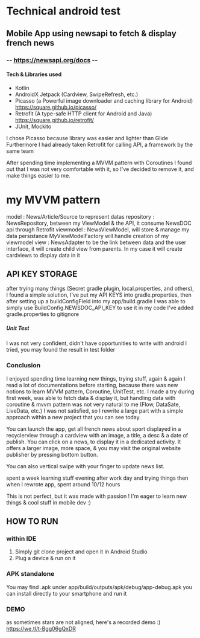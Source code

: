 # Technical android test
## Mobile App using newsapi to fetch & display french news
### -- https://newsapi.org/docs --

#### Tech & Libraries used
- Kotlin
- AndroidX Jetpack (Cardview, SwipeRefresh, etc.)
- Picasso (a Powerful image downloader and caching library for Android)
  https://square.github.io/picasso/
- Retrofit (A type-safe HTTP client for Android and Java)
  https://square.github.io/retrofit/
- JUnit, Mockito

I chose Picasso because library was easier and lighter than Glide
Furthermore I had already taken Retrofit for calling API, a framework by the same team

After spending time implementing a MVVM pattern with Coroutines I found out that I was not very
comfortable with it, so I've decided to remove it, and make things easier to me.

# my MVVM pattern 
model : News/Article/Source to represent datas
repository : NewsRepository, between my ViewModel & the API, it consume NewsDOC api through Retrofit
viewmodel : NewsViewModel, will store & manage my data persistance
MyViewModelFactory will handle creation of my viewmodel
view : NewsAdapter to be the link between data and the user interface, it will create child view
from parents. In my case it will create cardviews to display data in it

## API KEY STORAGE
after trying many things (Secret gradle plugin, local.properties, and others),
I found a simple solution, I've put my API KEYS into gradle.properties, then after
setting up a buildConfigField into my app/build.gradle
I was able to simply use BuildConfig.NEWSDOC_API_KEY to use it in my code
I've added gradle.properties to gitignore 


##### Unit Test
I was not very confident, didn't have opportunities to write with android
I tried, you may found the result in test folder


### Conclusion

I enjoyed spending time learning new things, trying stuff, again & again
I read a lot of documentations before starting, because there was new notions to learn
MVVM pattern, Coroutine, UnitTest, etc.
I made a try during first week, was able to fetch data & display it, but handling data with
coroutine & mvvm pattern was not very natural to me (Flow, DataSate, LiveData, etc.)
I was not satisfied, so I rewrite a large part with a simple approach within a new project that
you can see today.

You can launch the app, get all french news about sport displayed in a recyclerview through a
cardview with an image, a title, a desc & a date of publish.
You can click on a news, to display it in a dedicated activity.
It offers a larger image, more space, & you may visit the original website publisher by pressing
bottom button.

You can also vertical swipe with your finger to update news list.

spent a week learning stuff evening after work day and trying things
then when I rewrote app, spent around 10/12 hours

This is not perfect, but it was made with passion ! I'm eager to learn new
things & cool stuff in mobile dev :)

## HOW TO RUN 
### within IDE
1) Simply git clone project and open it in Android Studio 
2) Plug a device & run on it 

### APK standalone
You may find .apk under app/build/outputs/apk/debug/app-debug.apk
you can install directly to your smartphone and run it 

### DEMO 
as sometimes stars are not aligned, here's a recorded demo :) 
https://we.tl/t-Bgg06gQxDR





